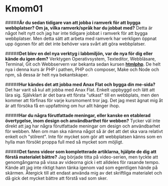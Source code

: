 Kmom01
===============================

#####**Är du sedan tidigare van att jobba i ramverk för att bygga webbplatser? Om ja, vilka ramverk/språk har du jobbat med?**
Detta är något helt nytt och jag har inte tidigare jobbat i ramverk för att bygga webbplatser. Men detta sätt att arbeta med ramverk har verkligen öppnat upp ögonen för att det inte behöver vara svårt att göra webbplatser.

#####**Det blev en del nya verktyg i labbmiljön, var de nya för dig eller kände du igen dem?**
Verktygen Operativsystem, Texteditor, Webbläsare, Terminal, Git och Webbservern var bekanta sedan kursen [**htmlphp**](https://dbwebb.se/kurser/htmlphp-v2). De helt nya i denna kurs är PHP i pathen, PHP och composer, Make och Node och npm, så dessa är helt nya bekantskaper.

#####**Hur kändes det att jobba med Anax Flat och bygga din me-sida?**
Det har varit så kul att jobba med Anax Flat. Enkelt uppbyggd och lätt att lära sig. Självklart är det bara ett första "utkast" till en webbplats, men den kommer att förfinas för varje kursmoment tror jag. Det jag mest ägnat mig åt är att försöka få en uppfattning om hur allt hänger ihop.

#####**Har du några förutfattade meningar, eller kanske en etablerad övertygelse, inom design och användbarthet för webben?**
Tycker väl inte direkt att jag har några förutfattade meningar om design och användbarhet för webben. Men om man ska nämna något så är det att det ska vara relativt enkelt och "stilrent". Inte för mycket som gör att webbplatsen känns som en hylla man försökt proppa full med så mycket som möjligt.

#####**Det fanns videor som kompletterade artiklarna, hjälpte de dig att förstå materialet bättre?**
Jag började titta på video-serien, men tyckte att genomgångarna på vissa av videorna gick i ett alldeles för rasande tempo. Kände att jag inte riktigt hann tänka igenom vad som egentligen hände på skärmen. Återgick till att endast använda mig av det skriftliga materialet och då gick det mycket bättre att förstå vad som sker.
